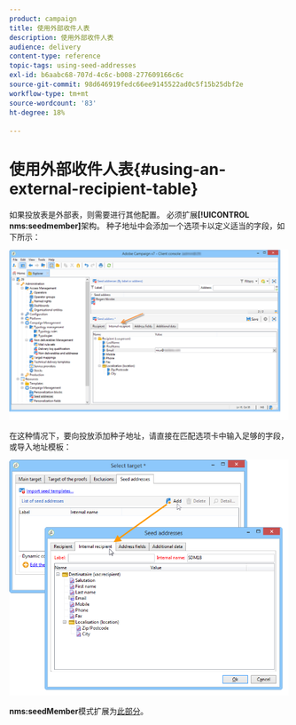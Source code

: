 ```yaml
---
product: campaign
title: 使用外部收件人表
description: 使用外部收件人表
audience: delivery
content-type: reference
topic-tags: using-seed-addresses
exl-id: b6aabc68-707d-4c6c-b008-277609166c6c
source-git-commit: 98d646919fedc66ee9145522ad0c5f15b25dbf2e
workflow-type: tm+mt
source-wordcount: '83'
ht-degree: 18%

---
```


# 使用外部收件人表{#using-an-external-recipient-table}

如果投放表是外部表，则需要进行其他配置。 必须扩展&#x200B;**[!UICONTROL nms:seedmember]**&#x200B;架构。 种子地址中会添加一个选项卡以定义适当的字段，如下所示：

![](assets/s_ncs_user_seedlist_new_tab.png)

在这种情况下，要向投放添加种子地址，请直接在匹配选项卡中输入足够的字段，或导入地址模板：

![](assets/s_ncs_user_seedlist_add_new_tab.png)

**nms:seedMember**&#x200B;模式扩展为[此部分](../../configuration/using/seed-addresses.md)。
